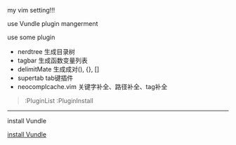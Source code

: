 my vim setting!!!

use Vundle plugin mangerment

use some plugin

* nerdtree 生成目录树
* tagbar   生成函数变量列表
* delimitMate 生成成对(), {}, []
* supertab tab键插件
* neocomplcache.vim 关键字补全、路径补全、tag补全


> :PluginList
> :PluginInstall

-------


install Vundle 

[install Vundle](http://tianer1123.github.io/2014/12/04/Vundle.html)


